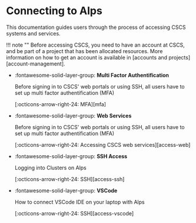 # Connecting to Alps

This documentation guides users through the process of accessing CSCS systems and services.

!!! note ""
    Before accessing CSCS, you need to have an account at CSCS, and be part of a project that has been allocated resources.
    More information on how to get an account is available in [accounts and projects][account-management].

<div class="grid cards" markdown>

-   :fontawesome-solid-layer-group: __Multi Factor Authentification__

    Before signing in to CSCS' web portals or using SSH, all users have to set up multi factor authentification (MFA)

    [:octicons-arrow-right-24: MFA][mfa]

-   :fontawesome-solid-layer-group: __Web Services__

    Before signing in to CSCS' web portals or using SSH, all users have to set up multi factor authentification (MFA)

    [:octicons-arrow-right-24: Accessing CSCS web services][access-web]

-   :fontawesome-solid-layer-group: __SSH Access__

    Logging into Clusters on Alps

    [:octicons-arrow-right-24: SSH][access-ssh]

-   :fontawesome-solid-layer-group: __VSCode__

    How to connect VSCode IDE on your laptop with Alps

    [:octicons-arrow-right-24: SSH][access-vscode]

</div>
